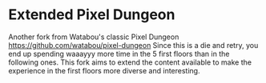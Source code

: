 Extended Pixel Dungeon
=============

Another fork from Watabou's classic Pixel Dungeon https://github.com/watabou/pixel-dungeon
Since this is a die and retry, you end up spending waaayyy more time in the 5 first floors than in the following ones.
This fork aims to extend the content available to make the experience in the first floors more diverse and interesting.